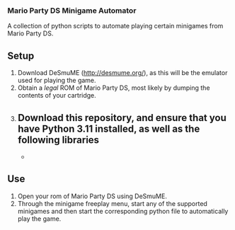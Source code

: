 ### Mario Party DS Minigame Automator
A collection of python scripts to automate playing certain minigames from Mario Party DS.

## Setup
1. Download DeSmuME (http://desmume.org/), as this will be the emulator used for playing the game.
2. Obtain a *legal* ROM of Mario Party DS, most likely by dumping the contents of your cartridge.
3. Download this repository, and ensure that you have Python 3.11 installed, as well as the following libraries
   -
   - 

## Use
1. Open your rom of Mario Party DS using DeSmuME.
2. Through the minigame freeplay menu, start any of the supported minigames and then start the corresponding python file to automatically play the game.
